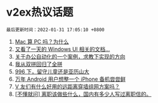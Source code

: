 # v2ex热议话题

`最后更新时间：2022-01-31 17:05:10 +0800`

1. [Mac 算 PC 吗？为什么](https://www.v2ex.com/t/831434)
1. [又看了一天的 Windows UI 相关的文档...](https://www.v2ex.com/t/831456)
1. [关于办公自动化的一个案例，求教下实现的方向](https://www.v2ex.com/t/831492)
1. [我从双拼回归了全拼](https://www.v2ex.com/t/831519)
1. [996 下，留守儿童还是亚历山大](https://www.v2ex.com/t/831444)
1. [万年 Android 用户想整一个 iPhone 备机尝尝鲜](https://www.v2ex.com/t/831454)
1. [V 友们有什么好用的远距离穿墙组网方案吗？](https://www.v2ex.com/t/831476)
1. [[不懂就问] 离职该做些什么，国内有多少人写过离职信的。](https://www.v2ex.com/t/831500)

